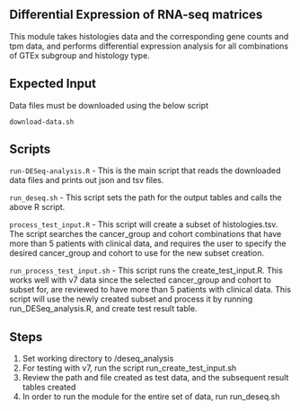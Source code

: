 ## Differential Expression of RNA-seq matrices


This module takes histologies data and the corresponding gene counts and tpm data, and performs differential expression analysis for all combinations of GTEx subgroup and histology type.



## Expected Input

Data files must be downloaded using the below script
```
download-data.sh
```




## Scripts 

`run-DESeq-analysis.R` - This is the main script that reads the downloaded data files and prints out json and tsv files.

`run_deseq.sh` - This script sets the path for the output tables and calls the above R script.

`process_test_input.R` - This script will create a subset of histologies.tsv. The script searches the cancer_group and cohort combinations that have more than 5 patients with clinical data, and requires the user to specify the desired cancer_group and cohort to use for the new subset creation.

`run_process_test_input.sh` - This script runs the create_test_input.R. This works well with v7 data since the selected cancer_group and cohort to subset for, are reviewed to have more than 5 patients with clinical data. This script will use the newly created subset and process it by running run_DESeq_analysis.R, and create test result table.




## Steps
1) Set working directory to /deseq_analysis
2) For testing with v7, run the script run_create_test_input.sh
3) Review the path and file created as test data, and the subsequent result tables created
4) In order to run the module for the entire set of data, run run_deseq.sh


